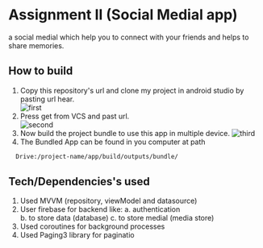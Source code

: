 
# Assignment II (Social Medial app)

a social medial which help you to connect with your friends
and helps to share memories.

## How to build

1. Copy this repository's url and clone my project in android studio by pasting url hear.  
![first](https://firebasestorage.googleapis.com/v0/b/tinderclone-a1a88.appspot.com/o/1.JPG?alt=media&token=e4244e26-ba84-48fd-a860-ee17e1b2035e)  
2. Press get from VCS and past url.  
![second](https://firebasestorage.googleapis.com/v0/b/tinderclone-a1a88.appspot.com/o/2.JPG?alt=media&token=43762196-a733-4aad-b064-fafa2c0d0ec9)  
3. Now build the project bundle to use this app in multiple device.
![third](https://firebasestorage.googleapis.com/v0/b/tinderclone-a1a88.appspot.com/o/3.png?alt=media&token=213716c6-30ce-415a-a1cf-cabe866e5ede)
4. The Bundled App can be found in you computer at path  
```bash
  Drive:/project-name/app/build/outputs/bundle/
```
    
## Tech/Dependencies's used

  1. Used MVVM (repository, viewModel and datasource)  
  2. User firebase for backend like: 
    a. authentication  
    b. to store data (database)
    c. to store medial (media store)
  3. Used coroutines for background processes
  4. Used Paging3 library for paginatio
  
